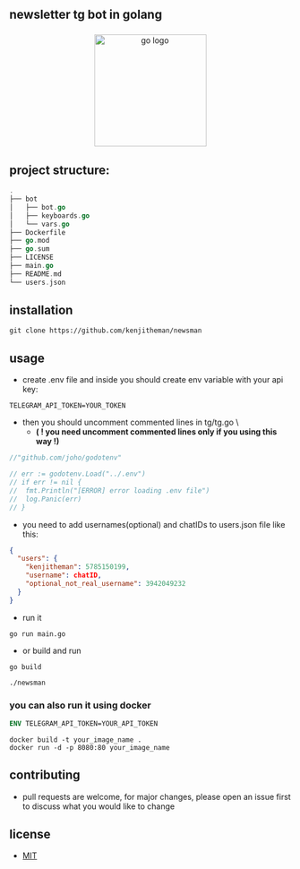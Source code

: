 ## newsletter tg bot in golang

###

<div align="center">
  <img src="https://cdn.jsdelivr.net/gh/devicons/devicon/icons/go/go-original.svg" height="200" alt="go logo"  />
</div>

## project structure:

```go
.
├── bot
│   ├── bot.go
│   ├── keyboards.go
│   └── vars.go
├── Dockerfile
├── go.mod
├── go.sum
├── LICENSE
├── main.go
├── README.md
└── users.json
```

## installation

```shell
git clone https://github.com/kenjitheman/newsman
```

## usage

- create .env file and inside you should create env variable with your api key:

```.env
TELEGRAM_API_TOKEN=YOUR_TOKEN
```

- then you should uncomment commented lines in tg/tg.go \
	- **( ! you need uncomment commented lines only if you using this way !)**

```go
//"github.com/joho/godotenv"
```

```go
// err := godotenv.Load("../.env")
// if err != nil {
// 	fmt.Println("[ERROR] error loading .env file")
// 	log.Panic(err)
// }
```

- you need to add usernames(optional) and chatIDs to users.json file like this:

```json
{
  "users": {
    "kenjitheman": 5785150199,
    "username": chatID,
    "optional_not_real_username": 3942049232
  }
}
```

- run it

```shell
go run main.go
```

- or build and run

```shell
go build
```

```shell
./newsman
```

### you can also run it using docker

```dockerfile
ENV TELEGRAM_API_TOKEN=YOUR_API_TOKEN
```

```shell
docker build -t your_image_name .
docker run -d -p 8080:80 your_image_name
```


## contributing

- pull requests are welcome, for major changes, please open an issue first to
  discuss what you would like to change

## license

- [MIT](https://choosealicense.com/licenses/mit/)
